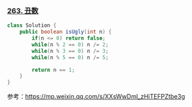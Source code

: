### [263. 丑数](https://leetcode.cn/problems/ugly-number/)

```java
class Solution {
    public boolean isUgly(int n) {
        if(n <= 0) return false;
        while(n % 2 == 0) n /= 2;
        while(n % 3 == 0) n /= 3;
        while(n % 5 == 0) n /= 5;

        return n == 1;
    }
}
```

参考：https://mp.weixin.qq.com/s/XXsWwDml_zHiTEFPZtbe3g